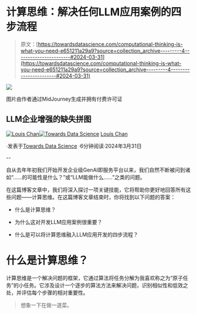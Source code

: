# 计算思维：解决任何LLM应用案例的四步流程

> 原文：[https://towardsdatascience.com/computational-thinking-is-what-you-need-e651211a29a9?source=collection_archive---------4-----------------------#2024-03-31](https://towardsdatascience.com/computational-thinking-is-what-you-need-e651211a29a9?source=collection_archive---------4-----------------------#2024-03-31)

![](../Images/1c4fd10f07b2cd742a0804983f7a04b9.png)

图片由作者通过MidJourney生成并拥有付费许可证

## LLM企业增强的缺失拼图

[](https://louis-chan.medium.com/?source=post_page---byline--e651211a29a9--------------------------------)[![Louis Chan](../Images/6d8df9a478e929dd521059631f26e081.png)](https://louis-chan.medium.com/?source=post_page---byline--e651211a29a9--------------------------------)[](https://towardsdatascience.com/?source=post_page---byline--e651211a29a9--------------------------------)[![Towards Data Science](../Images/a6ff2676ffcc0c7aad8aaf1d79379785.png)](https://towardsdatascience.com/?source=post_page---byline--e651211a29a9--------------------------------) [Louis Chan](https://louis-chan.medium.com/?source=post_page---byline--e651211a29a9--------------------------------)

·发表于[Towards Data Science](https://towardsdatascience.com/?source=post_page---byline--e651211a29a9--------------------------------) ·6分钟阅读·2024年3月31日

--

自从去年年初我们开始开发企业级GenAI即服务平台以来，我们自然不断被问到诸如“……的可能性是什么？”或“LLM能做什么……”之类的问题。

在这篇博客文章中，我们将深入探讨一项关键技能，它将帮助你更好地回答所有这些问题——计算思维。在这篇博客文章结束时，你将找到以下问题的答案：

+   什么是计算思维？

+   为什么这对开发LLM应用案例很重要？

+   什么是可以将计算思维融入LLM应用开发的四步流程？

# 什么是计算思维？

计算思维是一个解决问题的框架，它通过算法将任务分解为我喜欢称之为“原子任务”的小任务。它涉及设计一个逐步的算法方法来解决问题，识别相似性和低效之处，并评估每个步骤的相对重要性。

> 想象一下在做一道菜。
